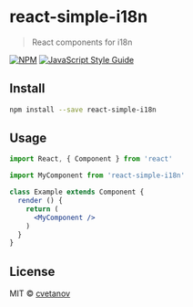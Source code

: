 # react-simple-i18n

> React components for i18n

[![NPM](https://img.shields.io/npm/v/react-simple-i18n.svg)](https://www.npmjs.com/package/react-simple-i18n) [![JavaScript Style Guide](https://img.shields.io/badge/code_style-standard-brightgreen.svg)](https://standardjs.com)

## Install

```bash
npm install --save react-simple-i18n
```

## Usage

```jsx
import React, { Component } from 'react'

import MyComponent from 'react-simple-i18n'

class Example extends Component {
  render () {
    return (
      <MyComponent />
    )
  }
}
```

## License

MIT © [cvetanov](https://github.com/cvetanov)
